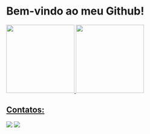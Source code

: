 # Bem-vindo ao meu Github!
<div>
<a href="https://github.com/IvanDomingos">
<img loading="lazy" height="180em" src="https://github-readme-stats.vercel.app/api/top-langs/?username=IvanDomingos&layout=compact&langs_count=7&theme=dracula"/>
<img loading="lazy" height="180em" src="https://github-readme-stats.vercel.app/api?IvanDomingos-aqui&show_icons=true&theme=dracula&include_all_commits=true&count_private=true"/>
</div>
  
## Contatos:
<div>
<a href="https://instagram.com/iv.domingos" target="_blank"><img loading="lazy" src="https://img.shields.io/badge/-Instagram-%23E4405F?style=for-the-badge&logo=instagram&logoColor=white" target="_blank"></a>
<a href = "ivandomi303@gmail.com"><img loading="lazy" src="https://img.shields.io/badge/Gmail-D14836?style=for-the-badge&logo=gmail&logoColor=white" target="_blank"></a>
